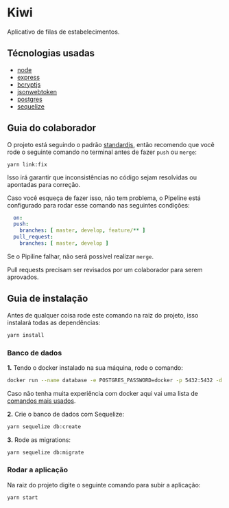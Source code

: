 # Kiwi

Aplicativo de filas de estabelecimentos.

## Técnologias usadas

* [node](https://nodejs.org/)
* [express](https://expressjs.com/pt-br/)
* [bcryptjs](https://www.npmjs.com/package/bcryptjs)
* [jsonwebtoken](https://www.npmjs.com/package/jsonwebtoken)
* [postgres](https://www.postgresql.org/)
* [sequelize](https://www.npmjs.com/package/sequelize)

## Guia do colaborador

O projeto está seguindo o padrão [standardjs](https://standardjs.com/), então recomendo que você rode o seguinte comando no terminal antes de fazer `push` ou `merge`:

```node
yarn link:fix
```

Isso irá garantir que inconsistências no código sejam resolvidas ou apontadas para correção.

Caso você esqueça de fazer isso, não tem problema, o Pipeline está configurado para rodar esse comando nas seguintes condições:

```yaml
  on:
  push:
    branches: [ master, develop, feature/** ]
  pull_request:
    branches: [ master, develop ]
```

Se o Pipiline falhar, não será possível realizar `merge`.

Pull requests precisam ser revisados por um colaborador para serem aprovados.

## Guia de instalação

Antes de qualquer coisa rode este comando na raiz do projeto, isso instalará todas as dependências:

```bash
yarn install
```

### Banco de dados

**1.** Tendo o docker instalado na sua máquina, rode o comando:

```bash
docker run --name database -e POSTGRES_PASSWORD=docker -p 5432:5432 -d postgres
```

Caso não tenha muita experiência com docker aqui vai uma lista de [comandos mais usados](https://www.edureka.co/blog/docker-commands/).

**2.** Crie o banco de dados com Sequelize:

```bash
yarn sequelize db:create
```

**3.** Rode as migrations:

```bash
yarn sequelize db:migrate
```

### Rodar a aplicação

Na raiz do projeto digite o seguinte comando para subir a aplicação:

```bash
yarn start
```
